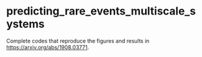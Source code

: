 # predicting_rare_events_multiscale_systems

Complete codes that reproduce the figures and results in https://arxiv.org/abs/1908.03771. 
